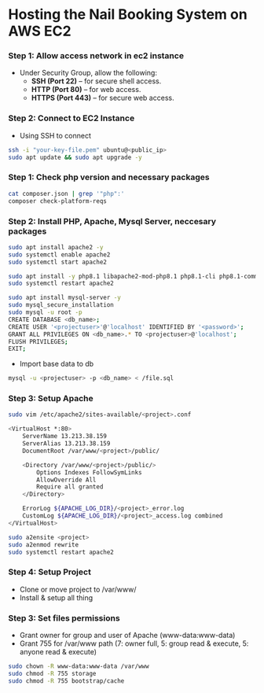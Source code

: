 # Hosting the Nail Booking System on AWS EC2

### Step 1: Allow access network in ec2 instance
- Under Security Group, allow the following:
  - **SSH (Port 22)** – for secure shell access.
  - **HTTP (Port 80)** – for web access.
  - **HTTPS (Port 443)** – for secure web access.

### Step 2: Connect to EC2 Instance
- Using SSH to connect

```sh
ssh -i "your-key-file.pem" ubuntu@<public_ip>
sudo apt update && sudo apt upgrade -y
```

### Step 1: Check php version and necessary packages
```sh
cat composer.json | grep '"php":'
composer check-platform-reqs
```

### Step 2: Install PHP, Apache, Mysql Server, neccesary packages 
```sh
sudo apt install apache2 -y
sudo systemctl enable apache2
sudo systemctl start apache2

sudo apt install -y php8.1 libapache2-mod-php8.1 php8.1-cli php8.1-common php8.1-mbstring php8.1-xml php8.1-curl php8.1-zip php8.1-bcmath php8.1-mysql zip unzip php8.1-zip
sudo systemctl restart apache2

sudo apt install mysql-server -y
sudo mysql_secure_installation
sudo mysql -u root -p
CREATE DATABASE <db_name>;
CREATE USER '<projectuser>'@'localhost' IDENTIFIED BY '<password>';
GRANT ALL PRIVILEGES ON <db_name>.* TO <projectuser>@'localhost';
FLUSH PRIVILEGES;
EXIT;
```
- Import base data to db
```sh
mysql -u <projectuser> -p <db_name> < /file.sql
```

### Step 3: Setup Apache
```sh
sudo vim /etc/apache2/sites-available/<project>.conf

<VirtualHost *:80>
    ServerName 13.213.38.159
    ServerAlias 13.213.38.159
    DocumentRoot /var/www/<project>/public/

    <Directory /var/www/<project>/public/>
        Options Indexes FollowSymLinks
        AllowOverride All
        Require all granted
    </Directory>

    ErrorLog ${APACHE_LOG_DIR}/<project>_error.log
    CustomLog ${APACHE_LOG_DIR}/<project>_access.log combined
</VirtualHost>

sudo a2ensite <project>
sudo a2enmod rewrite
sudo systemctl restart apache2
```

### Step 4: Setup Project
- Clone or move project to /var/www/
- Install & setup all thing

### Step 3: Set files permissions
+ Grant owner for group and user of Apache (www-data:www-data)
+ Grant 755 for /var/www path (7: owner full, 5: group read & execute, 5: anyone read & execute)
```sh
sudo chown -R www-data:www-data /var/www
sudo chmod -R 755 storage
sudo chmod -R 755 bootstrap/cache
```